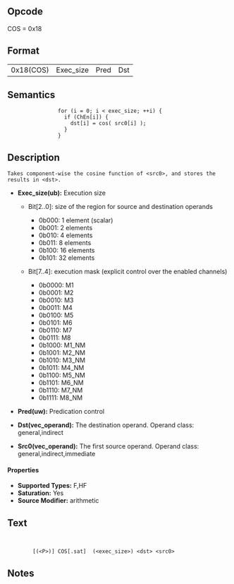  

## Opcode

  COS = 0x18

## Format

| | | | |
| --- | --- | --- | --- |
| 0x18(COS) | Exec_size | Pred | Dst | Src0 |


## Semantics




                    for (i = 0; i < exec_size; ++i) {
                      if (ChEn[i]) {
                        dst[i] = cos( src0[i] );
                      }
                    }

## Description



    Takes component-wise the cosine function of <src0>, and stores the results in <dst>.

- **Exec_size(ub):** Execution size
 
  - Bit[2..0]: size of the region for source and destination operands
 
    - 0b000:  1 element (scalar) 
    - 0b001:  2 elements 
    - 0b010:  4 elements 
    - 0b011:  8 elements 
    - 0b100:  16 elements 
    - 0b101:  32 elements 
  - Bit[7..4]: execution mask (explicit control over the enabled channels)
 
    - 0b0000:  M1 
    - 0b0001:  M2 
    - 0b0010:  M3 
    - 0b0011:  M4 
    - 0b0100:  M5 
    - 0b0101:  M6 
    - 0b0110:  M7 
    - 0b0111:  M8 
    - 0b1000:  M1_NM 
    - 0b1001:  M2_NM 
    - 0b1010:  M3_NM 
    - 0b1011:  M4_NM 
    - 0b1100:  M5_NM 
    - 0b1101:  M6_NM 
    - 0b1110:  M7_NM 
    - 0b1111:  M8_NM
- **Pred(uw):** Predication control

- **Dst(vec_operand):** The destination operand. Operand class: general,indirect

- **Src0(vec_operand):** The first source operand. Operand class: general,indirect,immediate

#### Properties
- **Supported Types:** F,HF 
- **Saturation:** Yes 
- **Source Modifier:** arithmetic 


## Text
```
    

		[(<P>)] COS[.sat]  (<exec_size>) <dst> <src0>
```



## Notes


